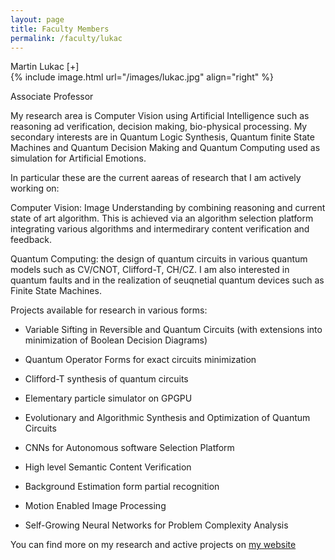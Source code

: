 ```yaml
---
layout: page
title: Faculty Members
permalink: /faculty/lukac
---
```


<div class="container" markdown="1">
<div class="header" markdown="1">Martin Lukac [+]
</div>
<div class="content" markdown="1" style="min-height: 200px;">
{% include image.html url="/images/lukac.jpg" align="right" %}

Associate Professor

My research area is Computer Vision using Artificial Intelligence such as reasoning ad verification, decision making, bio-physical processing. My secondary interests are in Quantum Logic Synthesis, Quantum finite State Machines and Quantum Decision Making and Quantum Computing used as simulation for Artificial Emotions. 

In particular these are the current aareas of research that I am actively working on:

Computer Vision: Image Understanding by combining reasoning and current state of art algorithm. This is achieved via an algorithm selection platform integrating various algorithms and intermedirary content verification and feedback. 

Quantum Computing: the design of quantum circuits in various quantum models such as CV/CNOT, Clifford-T, CH/CZ. I am also interested in quantum faults and in the realization of seuqnetial quantum devices such as Finite State Machines. 

Projects available for research in various forms:

- Variable Sifting in Reversible and Quantum Circuits (with extensions into minimization of Boolean Decision Diagrams)
- Quantum Operator Forms for exact circuits minimization
- Clifford-T synthesis of quantum circuits
- Elementary particle simulator on GPGPU
- Evolutionary and Algorithmic Synthesis and Optimization  of Quantum Circuits

- CNNs for Autonomous software Selection Platform
- High level Semantic Content Verification 
- Background Estimation form partial recognition
- Motion Enabled Image Processing
- Self-Growing Neural Networks for Problem Complexity Analysis

You can find more on my research and active projects on [my website](http://mechanoids.blackhole.sk) 
</div>
</div>
